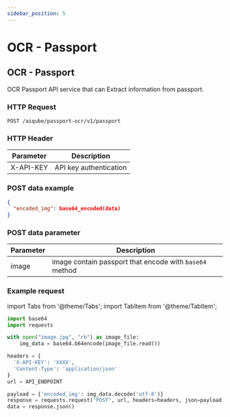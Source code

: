 ```yaml
---
sidebar_position: 5
---
```


# OCR - Passport

## OCR - Passport

OCR Passport API service that can Extract information from passport.

### HTTP Request

`POST /aiqube/passport-ocr/v1/passport`

### HTTP Header

|Parameter   |Description   |
|---|---|
|X-API-KEY   | API key authentication  |


### POST data example

```json
{
  "encoded_img": base64_encoded(data)
}
```

### POST data parameter

|Parameter   |Description   |
|---|---|
|image   | image contain passport that encode with `base64` method  |

### Example request

import Tabs from '@theme/Tabs';
import TabItem from '@theme/TabItem';

<Tabs>
<TabItem value="python" label="Python">

```python
import base64
import requests

with open("image.jpg", "rb") as image_file:
    img_data = base64.b64encode(image_file.read())

headers = {
  'X-API-KEY': 'XXXX',
  'Content-Type': 'application/json'
}
url = API_ENDPOINT

payload = {'encoded_img': img_data.decode('utf-8')}
response = requests.request("POST", url, headers=headers, json=payload)
data = response.json()
```

</TabItem>
</Tabs>
